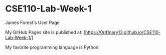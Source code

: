 # CSE110-Lab-Week-1
James Forest's User Page

My GitHub Pages site is published at: [https://0rd1nary13.github.io/CSE110-Lab-Week-1/]

My favorite programming language is Python.
